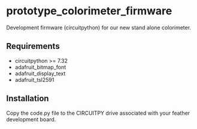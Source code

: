 # prototype_colorimeter_firmware 

Development firmware (circuitpython) for our new stand alone colorimeter. 

## Requirements 

* circuitpython >= 7.32
* adafruit_bitmap_font
* adafruit_display_text
* adafruit_tsl2591

## Installation

Copy the code.py file to the CIRCUITPY drive associated with your feather development board.

